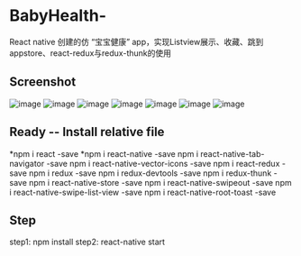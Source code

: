 # BabyHealth-
React native 创建的仿 “宝宝健康” app，实现Listview展示、收藏、跳到appstore、react-redux与redux-thunk的使用

## Screenshot
![image](https://github.com/liuhongjun719/BabyHealth-/blob/master/screenshots/1.png)
![image](https://github.com/liuhongjun719/BabyHealth-/blob/master/screenshots/2.png)
![image](https://github.com/liuhongjun719/BabyHealth-/blob/master/screenshots/3.png)
![image](https://github.com/liuhongjun719/BabyHealth-/blob/master/screenshots/4.png)
![image](https://github.com/liuhongjun719/BabyHealth-/blob/master/screenshots/5.png)
![image](https://github.com/liuhongjun719/BabyHealth-/blob/master/screenshots/6.png)
![image](https://github.com/liuhongjun719/BabyHealth-/blob/master/screenshots/7.png)


## Ready -- Install relative file
*npm i react -save
*npm i react-native -save
npm i react-native-tab-navigator -save
npm i react-native-vector-icons -save
npm i react-redux -save
npm i redux -save
npm i redux-devtools -save
npm i redux-thunk -save
npm i react-native-store -save
npm i react-native-swipeout -save
npm i react-native-swipe-list-view -save
npm i react-native-root-toast -save




## Step
step1:  npm install
step2:  react-native start
